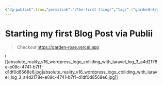 ```yaml
---
{"dg-publish":true,"permalink":"/the-first-thing/","tags":["gardenEntry"],"noteIcon":"","created":"2023-10-07T01:05:35.439+03:00","updated":"2023-10-07T01:51:20.931+03:00"}
---
```


# Starting my first Blog Post via Publii

> Checkout https://garden-rose.vercel.app



![[absolute_reality_v16_wordpress_logo_colliding_with_laravel_log_3_a4d2178e-e09c-4741-b7f1-d1df0d8568e6.jpg\|absolute_reality_v16_wordpress_logo_colliding_with_laravel_log_3_a4d2178e-e09c-4741-b7f1-d1df0d8568e6.jpg]]


